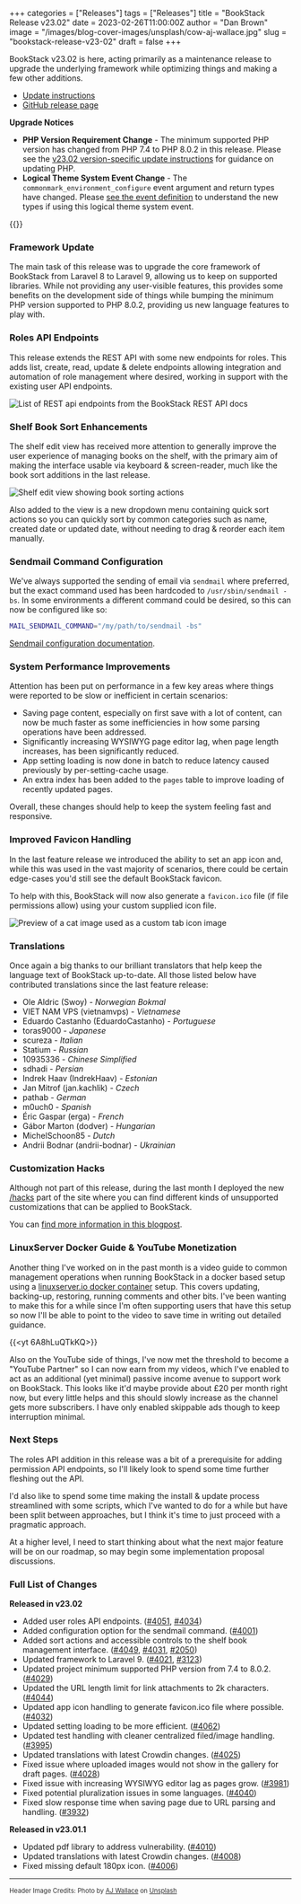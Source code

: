 +++
categories = ["Releases"]
tags = ["Releases"]
title = "BookStack Release v23.02"
date = 2023-02-26T11:00:00Z
author = "Dan Brown"
image = "/images/blog-cover-images/unsplash/cow-aj-wallace.jpg"
slug = "bookstack-release-v23-02"
draft = false
+++

BookStack v23.02 is here, acting primarily as a maintenance release to
upgrade the underlying framework while optimizing things and making
a few other additions.

* [Update instructions](https://www.bookstackapp.com/docs/admin/updates)
* [GitHub release page](https://github.com/BookStackApp/BookStack/releases/tag/v23.02)

**Upgrade Notices**

- **PHP Version Requirement Change** - The minimum supported PHP version has changed from PHP 7.4 to PHP 8.0.2 in this release. Please see the [v23.02 version-specific update instructions](/docs/admin/updates/#updating-to-v2302-or-higher) for guidance on updating PHP. 
- **Logical Theme System Event Change** - The `commonmark_environment_configure` event argument and return types have changed. Please [see the event definition](https://github.com/BookStackApp/BookStack/blob/b88b1bef2c0cf74627c5122b656dfabc2d5f23ee/app/Theming/ThemeEvents.php#L63-L71) to understand the new types if using this logical theme system event.

{{<yt pn9GnHWyQ_g>}}

### Framework Update

The main task of this release was to upgrade the core framework of BookStack
from Laravel 8 to Laravel 9, allowing us to keep on supported libraries.
While not providing any user-visible features, this provides some benefits
on the development side of things while bumping the minimum PHP version
supported to PHP 8.0.2, providing us new language features to play with.

### Roles API Endpoints

This release extends the REST API with some new endpoints for roles.
This adds list, create, read, update & delete endpoints allowing 
integration and automation of role management where desired, working
in support with the existing user API endpoints.

![List of REST api endpoints from the BookStack REST API docs](/images/2023/02/rest-api-endpoints.png)


### Shelf Book Sort Enhancements

The shelf edit view has received more attention to generally improve
the user experience of managing books on the shelf, with the primary
aim of making the interface usable via keyboard & screen-reader, 
much like the book sort additions in the last release.

![Shelf edit view showing book sorting actions](/images/2023/02/shelves-edit-form-books-sort.png)

Also added to the view is a new dropdown menu containing quick
sort actions so you can quickly sort by common categories such
as name, created date or updated date, without needing to drag 
& reorder each item manually.

### Sendmail Command Configuration

We've always supported the sending of email via `sendmail` where
preferred, but the exact command used has been hardcoded
to `/usr/sbin/sendmail -bs`. In some environments a different command
could be desired, so this can now be configured like so:

```bash
MAIL_SENDMAIL_COMMAND="/my/path/to/sendmail -bs"
```

[Sendmail configuration documentation](/docs/admin/email-webhooks/#sendmail).

### System Performance Improvements

Attention has been put on performance in a few key areas 
where things were reported to be slow or inefficient in certain scenarios:

- Saving page content, especially on first save with a lot of content, 
  can now be much faster as some inefficiencies in how some parsing operations
  have been addressed.
- Significantly increasing WYSIWYG page editor lag, when page length increases,
  has been significantly reduced.
- App setting loading is now done in batch to reduce latency caused 
  previously by per-setting-cache usage.
- An extra index has been added to the `pages` table to improve loading of
  recently updated pages.

Overall, these changes should help to keep the system feeling fast and responsive.

### Improved Favicon Handling

In the last feature release we introduced the ability to set an app icon
and, while this was used in the vast majority of scenarios, there
could be certain edge-cases you'd still see the default BookStack favicon.

To help with this, BookStack will now also generate a `favicon.ico` file
(if file permissions allow) using your custom supplied icon file.

![Preview of a cat image used as a custom tab icon image](/images/2023/02/favicon-preview.png)

### Translations

Once again a big thanks to our brilliant translators that help keep
the language text of BookStack up-to-date. All those listed
below have contributed translations since the last feature release:

- Ole Aldric (Swoy) - *Norwegian Bokmal*
- VIET NAM VPS (vietnamvps) - *Vietnamese*
- Eduardo Castanho (EduardoCastanho) - *Portuguese*
- toras9000 - *Japanese*
- scureza - *Italian*
- Statium - *Russian*
- 10935336 - *Chinese Simplified*
- sdhadi - *Persian*
- Indrek Haav (IndrekHaav) - *Estonian*
- Jan Mitrof (jan.kachlik) - *Czech*
- pathab - *German*
- m0uch0 - *Spanish*
- Éric Gaspar (erga) - *French*
- Gábor Marton (dodver) - *Hungarian*
- MichelSchoon85 - *Dutch*
- Andrii Bodnar (andrii-bodnar) - *Ukrainian*


### Customization Hacks

Although not part of this release, during the last month I deployed the new [/hacks](/hacks) part of the site
where you can find different kinds of unsupported customizations that can be applied to BookStack.

You can [find more information in this blogpost](/blog/hacks-on-the-site/).

### LinuxServer Docker Guide & YouTube Monetization

Another thing I've worked on in the past month is a video guide to common management operations
when running BookStack in a docker based setup using a [linuxserver.io docker container](https://docs.linuxserver.io/images/docker-bookstack) setup. This covers updating, backing-up, restoring, running comments and other bits.
I've been wanting to make this for a while since I'm often supporting users that have this setup so now I'll 
be able to point to the video to save time in writing out detailed guidance.

{{<yt 6A8hLuQTkKQ>}}

Also on the YouTube side of things, I've now met the threshold to become a "YouTube Partner" so I can now
earn from my videos, which I've enabled to act as an additional (yet minimal) passive income avenue
to support work on BookStack. This looks like it'd maybe provide about £20 per month right now, but every little helps
and this should slowly increase as the channel gets more subscribers.
I have only enabled skippable ads though to keep interruption minimal.

### Next Steps

The roles API addition in this release was a bit of a prerequisite for
adding permission API endpoints, so I'll likely look to spend some
time further fleshing out the API.

I'd also like to spend some time making the install & update process
streamlined with some scripts, which I've wanted to do for a while 
but have been split between approaches, but I think it's time to
just proceed with a pragmatic approach.

At a higher level, I need to start thinking about what the next
major feature will be on our roadmap, so may begin some 
implementation proposal discussions.


### Full List of Changes

**Released in v23.02**

* Added user roles API endpoints. ([#4051](https://github.com/BookStackApp/BookStack/pull/4051), [#4034](https://github.com/BookStackApp/BookStack/issues/4034))
* Added configuration option for the sendmail command. ([#4001](https://github.com/BookStackApp/BookStack/issues/4001))
* Added sort actions and accessible controls to the shelf book management interface. ([#4049](https://github.com/BookStackApp/BookStack/pull/4049), [#4031](https://github.com/BookStackApp/BookStack/issues/4031), [#2050](https://github.com/BookStackApp/BookStack/issues/2050))
* Updated framework to Laravel 9. ([#4021](https://github.com/BookStackApp/BookStack/pull/4021), [#3123](https://github.com/BookStackApp/BookStack/issues/3123))
* Updated project minimum supported PHP version from 7.4 to 8.0.2. ([#4029](https://github.com/BookStackApp/BookStack/issues/4029))
* Updated the URL length limit for link attachments to 2k characters. ([#4044](https://github.com/BookStackApp/BookStack/issues/4044))
* Updated app icon handling to generate favicon.ico file where possible. ([#4032](https://github.com/BookStackApp/BookStack/pull/4032))
* Updated setting loading to be more efficient. ([#4062](https://github.com/BookStackApp/BookStack/pull/4062))
* Updated test handling with cleaner centralized filed/image handling. ([#3995](https://github.com/BookStackApp/BookStack/issues/3995))
* Updated translations with latest Crowdin changes. ([#4025](https://github.com/BookStackApp/BookStack/pull/4025))
* Fixed issue where uploaded images would not show in the gallery for draft pages. ([#4028](https://github.com/BookStackApp/BookStack/issues/4028))
* Fixed issue with increasing WYSIWYG editor lag as pages grow. ([#3981](https://github.com/BookStackApp/BookStack/issues/3981))
* Fixed potential pluralization issues in some languages. ([#4040](https://github.com/BookStackApp/BookStack/issues/4040))
* Fixed slow response time when saving page due to URL parsing and handling. ([#3932](https://github.com/BookStackApp/BookStack/issues/3932))

**Released in v23.01.1**

* Updated pdf library to address vulnerability. ([#4010](https://github.com/BookStackApp/BookStack/pull/4010))
* Updated translations with latest Crowdin changes. ([#4008](https://github.com/BookStackApp/BookStack/pull/4008))
* Fixed missing default 180px icon. ([#4006](https://github.com/BookStackApp/BookStack/issues/4006))

----

<span style="font-size: 0.8em;opacity:0.9;">Header Image Credits: <span>Photo by <a href="https://unsplash.com/@alejandrowallace?utm_source=unsplash&utm_medium=referral&utm_content=creditCopyText">AJ Wallace</a> on <a href="https://unsplash.com/photos/1H64_-WVjWs?utm_source=unsplash&utm_medium=referral&utm_content=creditCopyText">Unsplash</a></span></span>